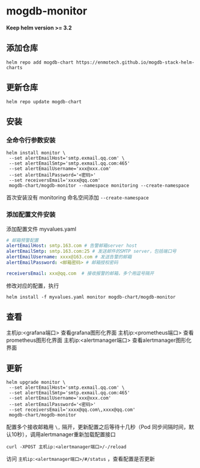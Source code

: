 # mogdb-monitor

**Keep helm version >= 3.2**

## 添加仓库

```shell
helm repo add mogdb-chart https://enmotech.github.io/mogdb-stack-helm-charts
```

## 更新仓库

```shell
helm repo update mogdb-chart
```

## 安装

### 全命令行参数安装

```shell
helm install monitor \
 --set alertEmailHost='smtp.exmail.qq.com' \
 --set alertEmailSmtp='smtp.exmail.qq.com:465' 
 --set alertEmailUsername='xxx@xxx.com' 
 --set alertEmailPassword='<密码>' 
 --set receiversEmail='xxxx@qq.com' 
 mogdb-chart/mogdb-monitor --namespace monitoring --create-namespace
```

首次安装没有 monitoring 命名空间添加 `--create-namespace`

### 添加配置文件安装

添加配置文件 myvalues.yaml

```yaml
# 邮箱预警配置
alertEmailHost: smtp.163.com # 告警邮箱server host
alertEmailSmtp: smtp.163.com:25 # 发送邮件的SMTP server，包括端口号
alertEmailUsername: xxxx@163.com # 发送告警的邮箱
alertEmailPassword: <邮箱密码> # 邮箱授权密码

receiversEmail: xxx@qq.com  # 接收报警的邮箱，多个用逗号隔开
```

修改对应的配置，执行
  ```shell
  helm install -f myvalues.yaml monitor mogdb-chart/mogdb-monitor
  ``` 

## 查看

主机ip:<grafana端口> 查看grafana图形化界面
主机ip:<prometheus端口> 查看prometheus图形化界面
主机ip:<alertmanager端口> 查看alertmanager图形化界面

## 更新

```shell
helm upgrade monitor \
 --set alertEmailHost='smtp.exmail.qq.com' \
 --set alertEmailSmtp='smtp.exmail.qq.com:465' 
 --set alertEmailUsername='xxx@xxx.com' 
 --set alertEmailPassword='<密码>' 
 --set receiversEmail='xxxx@qq.com\,xxxx@qq.com'
 mogdb-chart/mogdb-monitor
```

配置多个接收邮箱用 ```\,``` 隔开，更新配置之后等待十几秒（Pod 同步间隔时间，默认10秒），调用alertmanager重新加载配置接口
```
curl -XPOST 主机ip:<alertmanager端口>/-/reload 
```

访问 ```主机ip:<alertmanager端口>/#/status``` ，查看配置是否更新




